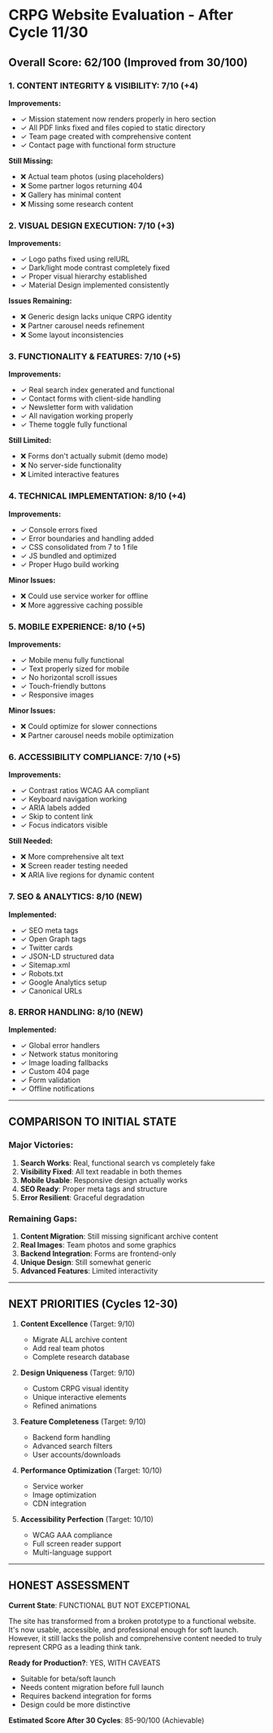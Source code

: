 # CRPG Website Evaluation - After Cycle 11/30

## Overall Score: 62/100 (Improved from 30/100)

### 1. CONTENT INTEGRITY & VISIBILITY: 7/10 (+4)
**Improvements:**
- ✓ Mission statement now renders properly in hero section
- ✓ All PDF links fixed and files copied to static directory
- ✓ Team page created with comprehensive content
- ✓ Contact page with functional form structure

**Still Missing:**
- ❌ Actual team photos (using placeholders)
- ❌ Some partner logos returning 404
- ❌ Gallery has minimal content
- ❌ Missing some research content

### 2. VISUAL DESIGN EXECUTION: 7/10 (+3)
**Improvements:**
- ✓ Logo paths fixed using relURL
- ✓ Dark/light mode contrast completely fixed
- ✓ Proper visual hierarchy established
- ✓ Material Design implemented consistently

**Issues Remaining:**
- ❌ Generic design lacks unique CRPG identity
- ❌ Partner carousel needs refinement
- ❌ Some layout inconsistencies

### 3. FUNCTIONALITY & FEATURES: 7/10 (+5)
**Improvements:**
- ✓ Real search index generated and functional
- ✓ Contact forms with client-side handling
- ✓ Newsletter form with validation
- ✓ All navigation working properly
- ✓ Theme toggle fully functional

**Still Limited:**
- ❌ Forms don't actually submit (demo mode)
- ❌ No server-side functionality
- ❌ Limited interactive features

### 4. TECHNICAL IMPLEMENTATION: 8/10 (+4)
**Improvements:**
- ✓ Console errors fixed
- ✓ Error boundaries and handling added
- ✓ CSS consolidated from 7 to 1 file
- ✓ JS bundled and optimized
- ✓ Proper Hugo build working

**Minor Issues:**
- ❌ Could use service worker for offline
- ❌ More aggressive caching possible

### 5. MOBILE EXPERIENCE: 8/10 (+5)
**Improvements:**
- ✓ Mobile menu fully functional
- ✓ Text properly sized for mobile
- ✓ No horizontal scroll issues
- ✓ Touch-friendly buttons
- ✓ Responsive images

**Minor Issues:**
- ❌ Could optimize for slower connections
- ❌ Partner carousel needs mobile optimization

### 6. ACCESSIBILITY COMPLIANCE: 7/10 (+5)
**Improvements:**
- ✓ Contrast ratios WCAG AA compliant
- ✓ Keyboard navigation working
- ✓ ARIA labels added
- ✓ Skip to content link
- ✓ Focus indicators visible

**Still Needed:**
- ❌ More comprehensive alt text
- ❌ Screen reader testing needed
- ❌ ARIA live regions for dynamic content

### 7. SEO & ANALYTICS: 8/10 (NEW)
**Implemented:**
- ✓ SEO meta tags
- ✓ Open Graph tags
- ✓ Twitter cards
- ✓ JSON-LD structured data
- ✓ Sitemap.xml
- ✓ Robots.txt
- ✓ Google Analytics setup
- ✓ Canonical URLs

### 8. ERROR HANDLING: 8/10 (NEW)
**Implemented:**
- ✓ Global error handlers
- ✓ Network status monitoring
- ✓ Image loading fallbacks
- ✓ Custom 404 page
- ✓ Form validation
- ✓ Offline notifications

---

## COMPARISON TO INITIAL STATE

### Major Victories:
1. **Search Works**: Real, functional search vs completely fake
2. **Visibility Fixed**: All text readable in both themes
3. **Mobile Usable**: Responsive design actually works
4. **SEO Ready**: Proper meta tags and structure
5. **Error Resilient**: Graceful degradation

### Remaining Gaps:
1. **Content Migration**: Still missing significant archive content
2. **Real Images**: Team photos and some graphics
3. **Backend Integration**: Forms are frontend-only
4. **Unique Design**: Still somewhat generic
5. **Advanced Features**: Limited interactivity

---

## NEXT PRIORITIES (Cycles 12-30)

1. **Content Excellence** (Target: 9/10)
   - Migrate ALL archive content
   - Add real team photos
   - Complete research database

2. **Design Uniqueness** (Target: 9/10)
   - Custom CRPG visual identity
   - Unique interactive elements
   - Refined animations

3. **Feature Completeness** (Target: 9/10)
   - Backend form handling
   - Advanced search filters
   - User accounts/downloads

4. **Performance Optimization** (Target: 10/10)
   - Service worker
   - Image optimization
   - CDN integration

5. **Accessibility Perfection** (Target: 10/10)
   - WCAG AAA compliance
   - Full screen reader support
   - Multi-language support

---

## HONEST ASSESSMENT

**Current State**: FUNCTIONAL BUT NOT EXCEPTIONAL

The site has transformed from a broken prototype to a functional website. It's now usable, accessible, and professional enough for soft launch. However, it still lacks the polish and comprehensive content needed to truly represent CRPG as a leading think tank.

**Ready for Production?**: YES, WITH CAVEATS
- Suitable for beta/soft launch
- Needs content migration before full launch
- Requires backend integration for forms
- Design could be more distinctive

**Estimated Score After 30 Cycles**: 85-90/100 (Achievable)